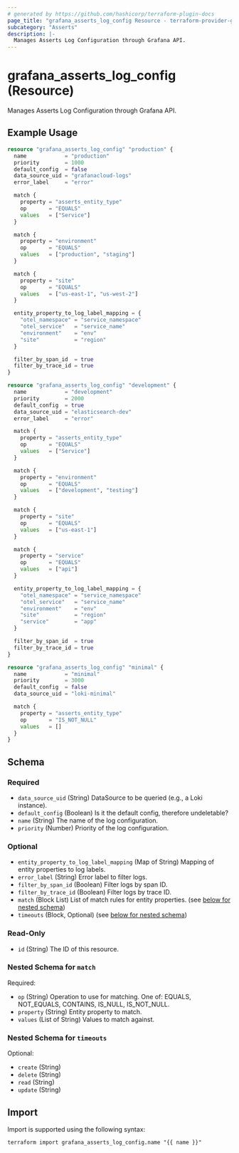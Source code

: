 ```yaml
---
# generated by https://github.com/hashicorp/terraform-plugin-docs
page_title: "grafana_asserts_log_config Resource - terraform-provider-grafana"
subcategory: "Asserts"
description: |-
  Manages Asserts Log Configuration through Grafana API.
---
```


# grafana_asserts_log_config (Resource)

Manages Asserts Log Configuration through Grafana API.

## Example Usage

```terraform
resource "grafana_asserts_log_config" "production" {
  name            = "production"
  priority        = 1000
  default_config  = false
  data_source_uid = "grafanacloud-logs"
  error_label     = "error"

  match {
    property = "asserts_entity_type"
    op       = "EQUALS"
    values   = ["Service"]
  }

  match {
    property = "environment"
    op       = "EQUALS"
    values   = ["production", "staging"]
  }

  match {
    property = "site"
    op       = "EQUALS"
    values   = ["us-east-1", "us-west-2"]
  }

  entity_property_to_log_label_mapping = {
    "otel_namespace" = "service_namespace"
    "otel_service"   = "service_name"
    "environment"    = "env"
    "site"           = "region"
  }

  filter_by_span_id  = true
  filter_by_trace_id = true
}

resource "grafana_asserts_log_config" "development" {
  name            = "development"
  priority        = 2000
  default_config  = true
  data_source_uid = "elasticsearch-dev"
  error_label     = "error"

  match {
    property = "asserts_entity_type"
    op       = "EQUALS"
    values   = ["Service"]
  }

  match {
    property = "environment"
    op       = "EQUALS"
    values   = ["development", "testing"]
  }

  match {
    property = "site"
    op       = "EQUALS"
    values   = ["us-east-1"]
  }

  match {
    property = "service"
    op       = "EQUALS"
    values   = ["api"]
  }

  entity_property_to_log_label_mapping = {
    "otel_namespace" = "service_namespace"
    "otel_service"   = "service_name"
    "environment"    = "env"
    "site"           = "region"
    "service"        = "app"
  }

  filter_by_span_id  = true
  filter_by_trace_id = true
}

resource "grafana_asserts_log_config" "minimal" {
  name            = "minimal"
  priority        = 3000
  default_config  = false
  data_source_uid = "loki-minimal"

  match {
    property = "asserts_entity_type"
    op       = "IS_NOT_NULL"
    values   = []
  }
}
```

<!-- schema generated by tfplugindocs -->
## Schema

### Required

- `data_source_uid` (String) DataSource to be queried (e.g., a Loki instance).
- `default_config` (Boolean) Is it the default config, therefore undeletable?
- `name` (String) The name of the log configuration.
- `priority` (Number) Priority of the log configuration.

### Optional

- `entity_property_to_log_label_mapping` (Map of String) Mapping of entity properties to log labels.
- `error_label` (String) Error label to filter logs.
- `filter_by_span_id` (Boolean) Filter logs by span ID.
- `filter_by_trace_id` (Boolean) Filter logs by trace ID.
- `match` (Block List) List of match rules for entity properties. (see [below for nested schema](#nestedblock--match))
- `timeouts` (Block, Optional) (see [below for nested schema](#nestedblock--timeouts))

### Read-Only

- `id` (String) The ID of this resource.

<a id="nestedblock--match"></a>
### Nested Schema for `match`

Required:

- `op` (String) Operation to use for matching. One of: EQUALS, NOT_EQUALS, CONTAINS, IS_NULL, IS_NOT_NULL.
- `property` (String) Entity property to match.
- `values` (List of String) Values to match against.


<a id="nestedblock--timeouts"></a>
### Nested Schema for `timeouts`

Optional:

- `create` (String)
- `delete` (String)
- `read` (String)
- `update` (String)

## Import

Import is supported using the following syntax:

```shell
terraform import grafana_asserts_log_config.name "{{ name }}"
```
